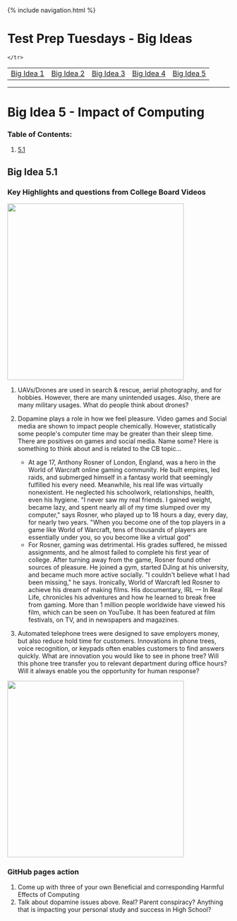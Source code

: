 {% include navigation.html %}

# Test Prep Tuesdays - Big Ideas

<table>
    <tr>
        <td><a href="bi1">Big Idea 1</a></td>
        <td><a href="bi2">Big Idea 2</a></td>
        <td><a href="bi3">Big Idea 3</a></td>
        <td><a href="bi4">Big Idea 4</a></td>
        <td><a href="bi5">Big Idea 5</a></td>

    </tr>
</table>
<hr>

# Big Idea 5 - Impact of Computing

### Table of Contents:
1. [5.1](#bigidea51)

## Big Idea 5.1

### Key Highlights and questions from College Board Videos
<img src="https://github.com/nighthawkcoders/nighthawk_csp/blob/master/static/assets/drones.jpeg" height="400">

1. UAVs/Drones are used in search & rescue, aerial photography, and for hobbies.  However, there are many unintended usages. Also, there are many military usages.  What do people think about drones?
1. Dopamine plays a role in how we feel pleasure.  Video games and Social media are shown to impact people chemically.  However, statistically some people's computer time may be greater than their sleep time.   There are positives on games and social media.  Name some?  Here is something to think about and is related to the CB topic...
    * At age 17, Anthony Rosner of London, England, was a hero in the World of Warcraft online gaming community. He built empires, led raids, and submerged himself in a fantasy world that seemingly fulfilled his every need. Meanwhile, his real life was virtually nonexistent. He neglected his schoolwork, relationships, health, even his hygiene.  "I never saw my real friends. I gained weight, became lazy, and spent nearly all of my time slumped over my computer," says Rosner, who played up to 18 hours a day, every day, for nearly two years.  "When you become one of the top players in a game like World of Warcraft, tens of thousands of players are essentially under you, so you become like a virtual god"
    * For Rosner, gaming was detrimental. His grades suffered, he missed assignments, and he almost failed to complete his first year of college. After turning away from the game, Rosner found other sources of pleasure. He joined a gym, started DJing at his university, and became much more active socially. "I couldn't believe what I had been missing," he says.  Ironically, World of Warcraft led Rosner to achieve his dream of making films. His documentary, IRL — In Real Life, chronicles his adventures and how he learned to break free from gaming. More than 1 million people worldwide have viewed his film, which can be seen on YouTube. It has been featured at film festivals, on TV, and in newspapers and magazines.

1. Automated telephone trees were designed to save employers money, but also reduce hold time for customers.  Innovations in phone trees, voice recognition, or keypads often enables customers to find answers quickly.  What are innovation you would like to see in phone tree?  Will this phone tree transfer you to relevant department during office hours?  Will it always enable you the opportunity for human response?

<img src="https://github.com/nighthawkcoders/nighthawk_csp/blob/master/static/assets/flowchart.png" height="400">

### GitHub pages action
1. Come up with three of your own Beneficial and corresponding Harmful Effects of Computing
1. Talk about dopamine issues above.  Real?  Parent conspiracy?  Anything that is impacting your personal study and success in High School?


